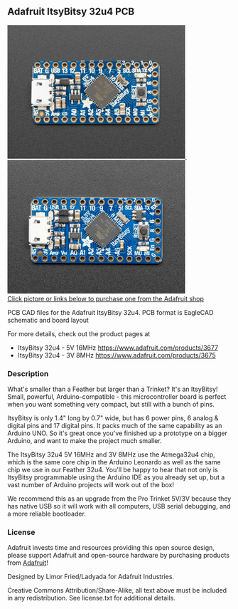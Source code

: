 ## Adafruit ItsyBitsy 32u4 PCB

<a href="http://www.adafruit.com/products/3677"><img src="assets/3677.jpg?raw=true" width="400px">&nbsp; 
<a href="http://www.adafruit.com/products/3675"><img src="assets/3675.jpg?raw=true" width="400px"><br/>
Click pictore or links below to purchase one from the Adafruit shop</a>

PCB CAD files for the Adafruit ItsyBitsy 32u4. PCB format is EagleCAD schematic and board layout

For more details, check out the product pages at
* ItsyBitsy 32u4 - 5V 16MHz https://www.adafruit.com/products/3677
* ItsyBitsy 32u4 - 3V 8MHz https://www.adafruit.com/products/3675

### Description

What's smaller than a Feather but larger than a Trinket? It's an ItsyBitsy! Small, powerful, Arduino-compatible - this microcontroller board is perfect when you want something very compact, but still with a bunch of pins.

ItsyBitsy is only 1.4" long by 0.7" wide, but has 6 power pins, 6 analog & digital pins and 17 digital pins. It packs much of the same capability as an Arduino UNO. So it's great once you've finished up a prototype on a bigger Arduino, and want to make the project much smaller.

The ItsyBitsy 32u4 5V 16MHz and 3V 8MHz use the Atmega32u4 chip, which is the same core chip in the Arduino Leonardo as well as the same chip we use in our Feather 32u4. You'll be happy to hear that not only is ItsyBitsy programmable using the Arduino IDE as you already set up, but a vast number of Arduino projects will work out of the box!

We recommend this as an upgrade from the Pro Trinket 5V/3V because they has native USB so it will work with all computers, USB serial debugging, and a more reliable bootloader.

### License

Adafruit invests time and resources providing this open source design, please support Adafruit and open-source hardware by purchasing products from [Adafruit](https://www.adafruit.com)!

Designed by Limor Fried/Ladyada for Adafruit Industries.

Creative Commons Attribution/Share-Alike, all text above must be included in any redistribution. See license.txt for additional details.
